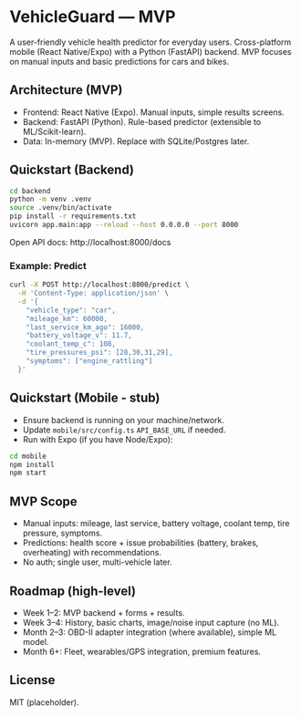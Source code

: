 # VehicleGuard — MVP

A user-friendly vehicle health predictor for everyday users. Cross-platform mobile (React Native/Expo) with a Python (FastAPI) backend. MVP focuses on manual inputs and basic predictions for cars and bikes.

## Architecture (MVP)
- Frontend: React Native (Expo). Manual inputs, simple results screens.
- Backend: FastAPI (Python). Rule-based predictor (extensible to ML/Scikit-learn).
- Data: In-memory (MVP). Replace with SQLite/Postgres later.

## Quickstart (Backend)
```bash
cd backend
python -m venv .venv
source .venv/bin/activate
pip install -r requirements.txt
uvicorn app.main:app --reload --host 0.0.0.0 --port 8000
```

Open API docs: http://localhost:8000/docs

### Example: Predict
```bash
curl -X POST http://localhost:8000/predict \
  -H 'Content-Type: application/json' \
  -d '{
    "vehicle_type": "car",
    "mileage_km": 60000,
    "last_service_km_ago": 16000,
    "battery_voltage_v": 11.7,
    "coolant_temp_c": 108,
    "tire_pressures_psi": [28,30,31,29],
    "symptoms": ["engine_rattling"]
  }'
```

## Quickstart (Mobile - stub)
- Ensure backend is running on your machine/network.
- Update `mobile/src/config.ts` `API_BASE_URL` if needed.
- Run with Expo (if you have Node/Expo):
```bash
cd mobile
npm install
npm start
```

## MVP Scope
- Manual inputs: mileage, last service, battery voltage, coolant temp, tire pressure, symptoms.
- Predictions: health score + issue probabilities (battery, brakes, overheating) with recommendations.
- No auth; single user, multi-vehicle later.

## Roadmap (high-level)
- Week 1–2: MVP backend + forms + results.
- Week 3–4: History, basic charts, image/noise input capture (no ML).
- Month 2–3: OBD-II adapter integration (where available), simple ML model.
- Month 6+: Fleet, wearables/GPS integration, premium features.

## License
MIT (placeholder).

